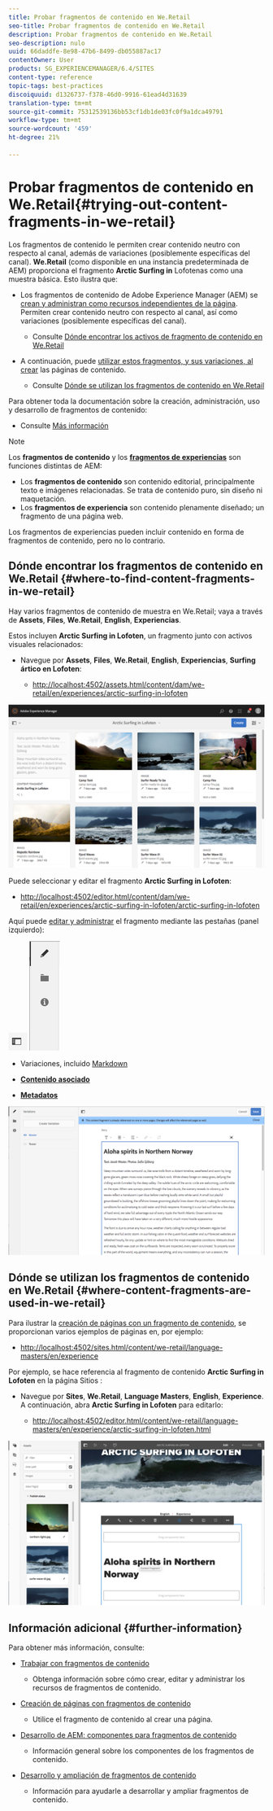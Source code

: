 ```yaml
---
title: Probar fragmentos de contenido en We.Retail
seo-title: Probar fragmentos de contenido en We.Retail
description: Probar fragmentos de contenido en We.Retail
seo-description: nulo
uuid: 66daddfe-8e98-47b6-8499-db055887ac17
contentOwner: User
products: SG_EXPERIENCEMANAGER/6.4/SITES
content-type: reference
topic-tags: best-practices
discoiquuid: d1326737-f378-46d0-9916-61ead4d31639
translation-type: tm+mt
source-git-commit: 75312539136bb53cf1db1de03fc0f9a1dca49791
workflow-type: tm+mt
source-wordcount: '459'
ht-degree: 21%

---
```



# Probar fragmentos de contenido en We.Retail{#trying-out-content-fragments-in-we-retail}

Los fragmentos de contenido le permiten crear contenido neutro con respecto al canal, además de variaciones (posiblemente específicas del canal). **We.Retail**  (como disponible en una instancia predeterminada de AEM) proporciona el fragmento  **Arctic Surfing in** Lofotenas como una muestra básica. Esto ilustra que:

* Los fragmentos de contenido de Adobe Experience Manager (AEM) se [crean y administran como recursos independientes de la página](/help/assets/content-fragments.md). Permiten crear contenido neutro con respecto al canal, así como variaciones (posiblemente específicas del canal). 

   * Consulte [Dónde encontrar los activos de fragmento de contenido en We.Retail](#where-to-find-content-fragments-in-we-retail)

* A continuación, puede [utilizar estos fragmentos, y sus variaciones, al crear](/help/sites-authoring/content-fragments.md) las páginas de contenido.

   * Consulte [Dónde se utilizan los fragmentos de contenido en We.Retail](#where-content-fragments-are-used-in-we-retail)

Para obtener toda la documentación sobre la creación, administración, uso y desarrollo de fragmentos de contenido:

* Consulte [Más información](#further-information)

>[!NOTE]
>
>Los **fragmentos de contenido** y los **[fragmentos de experiencias](/help/sites-authoring/experience-fragments.md)** son funciones distintas de AEM:
>
>* Los **fragmentos de contenido** son contenido editorial, principalmente texto e imágenes relacionadas. Se trata de contenido puro, sin diseño ni maquetación.
>* Los **fragmentos de experiencia** son contenido plenamente diseñado; un fragmento de una página web. 

>
>
Los fragmentos de experiencias pueden incluir contenido en forma de fragmentos de contenido, pero no lo contrario.

## Dónde encontrar los fragmentos de contenido en We.Retail {#where-to-find-content-fragments-in-we-retail}

Hay varios fragmentos de contenido de muestra en We.Retail; vaya a través de **Assets**, **Files**, **We.Retail**, **English**, **Experiencias**.

Estos incluyen **Arctic Surfing in Lofoten**, un fragmento junto con activos visuales relacionados:

* Navegue por **Assets**, **Files**, **We.Retail**, **English**, **Experiencias**, **Surfing ártico en Lofoten**:

   * [http://localhost:4502/assets.html/content/dam/we-retail/en/experiences/arctic-surfing-in-lofoten](http://localhost:4502/assets.html/content/dam/we-retail/en/experiences/arctic-surfing-in-lofoten)

![cf-44](assets/cf-44.png)

Puede seleccionar y editar el fragmento **Arctic Surfing in Lofoten**:

* [http://localhost:4502/editor.html/content/dam/we-retail/en/experiences/arctic-surfing-in-lofoten/arctic-surfing-in-lofoten](http://localhost:4502/editor.html/content/dam/we-retail/en/experiences/arctic-surfing-in-lofoten/arctic-surfing-in-lofoten)

Aquí puede [editar y administrar](/help/assets/content-fragments.md) el fragmento mediante las pestañas (panel izquierdo):

![](do-not-localize/cf-45-aa.png) ![](do-not-localize/cf-45-a.png)

* **[](/help/assets/content-fragments-variations.md)** Variaciones, incluido  [Markdown](/help/assets/content-fragments-markdown.md)

* **[Contenido asociado](/help/assets/content-fragments-assoc-content.md)**
* **[Metadatos](/help/assets/content-fragments-metadata.md)**

![cf-46](assets/cf-46.png)

## Dónde se utilizan los fragmentos de contenido en We.Retail {#where-content-fragments-are-used-in-we-retail}

Para ilustrar la [creación de páginas con un fragmento de contenido](/help/sites-authoring/content-fragments.md), se proporcionan varios ejemplos de páginas en, por ejemplo:

* [http://localhost:4502/sites.html/content/we-retail/language-masters/en/experience](http://localhost:4502/sites.html/content/we-retail/language-masters/en/experience)

Por ejemplo, se hace referencia al fragmento de contenido **Arctic Surfing in Lofoten** en la página Sitios :

* Navegue por **Sites**, **We.Retail**, **Language Masters**, **English**, **Experience**. A continuación, abra **Arctic Surfing in Lofoten** para editarlo:

   * [http://localhost:4502/editor.html/content/we-retail/language-masters/en/experience/arctic-surfing-in-lofoten.html](http://localhost:4502/editor.html/content/we-retail/language-masters/en/experience/arctic-surfing-in-lofoten.html)

![cf-53](assets/cf-53.png)

## Información adicional {#further-information}

Para obtener más información, consulte:

* [Trabajar con fragmentos de contenido](/help/assets/content-fragments.md)

   * Obtenga información sobre cómo crear, editar y administrar los recursos de fragmentos de contenido.

* [Creación de páginas con fragmentos de contenido](/help/sites-authoring/content-fragments.md)

   * Utilice el fragmento de contenido al crear una página.

* [Desarrollo de AEM: componentes para fragmentos de contenido](/help/sites-developing/components-content-fragments.md)

   * Información general sobre los componentes de los fragmentos de contenido.

* [Desarrollo y ampliación de fragmentos de contenido](/help/sites-developing/customizing-content-fragments.md)

   * Información para ayudarle a desarrollar y ampliar fragmentos de contenido.

